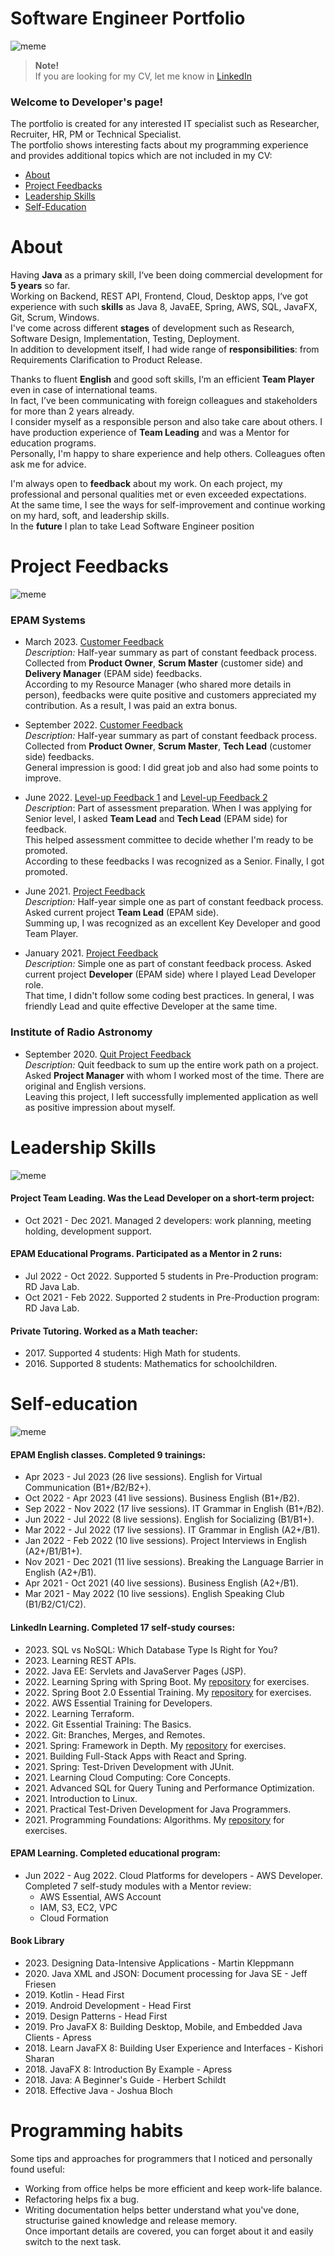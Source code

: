 # Software Engineer Portfolio

![meme](resources/pictures/memes/Meme-Protfolio.PNG)

> **Note!** <br>
> If you are looking for my CV, let me know in [LinkedIn](https://www.linkedin.com/in/ytj/)  

### Welcome to Developer's page!
The portfolio is created for any interested IT specialist such as Researcher, Recruiter, HR, PM or Technical Specialist.<br>
The portfolio shows interesting facts about my programming experience 
and provides additional topics which are not included in my CV:

- [About](#about)
- [Project Feedbacks](#project-feedbacks)
- [Leadership Skills](#leadership-skills)
- [Self-Education](#self-education)

# About

Having **Java** as a primary skill, I‘ve been doing commercial development for **5 years** so far.<br>
Working on Backend, REST API, Frontend, Cloud, Desktop apps,
I‘ve got experience with such **skills** as Java 8, JavaEE, Spring, AWS, SQL, JavaFX, Git, Scrum, Windows.<br>
I've come across different **stages** of development such as Research, Software Design, Implementation, Testing, Deployment.<br>
In addition to development itself, I had wide range of **responsibilities**: from Requirements Clarification to Product Release.

Thanks to fluent **English** and good soft skills, I‘m an efficient **Team Player** even in case of international teams.<br>
In fact, I’ve been communicating with foreign colleagues and stakeholders for more than 2 years already.<br>
I consider myself as a responsible person and also take care about others.
I have production experience of **Team Leading** and was a Mentor for education programs.<br>
Personally, I'm happy to share experience and help others. Colleagues often ask me for advice.

I'm always open to **feedback** about my work. 
On each project, my professional and personal qualities met or even exceeded expectations.<br>
At the same time, I see the ways for self-improvement and continue working on my hard, soft, and leadership skills.<br>
In the **future** I plan to take Lead Software Engineer position

# Project Feedbacks

![meme](resources/pictures/memes/Meme-Feedback.jpg)

### EPAM Systems
  - March 2023. 
    [Customer Feedback](resources/pictures/feedbacks/2023-March-EPAM-Summary-Feedback-from-Customers.PNG)<br>
    *Description:* 
    Half-year summary as part of constant feedback process. 
    Collected from **Product Owner**, **Scrum Master** (customer side) and **Delivery Manager** (EPAM side) feedbacks.<br>
    According to my Resource Manager (who shared more details in person), 
    feedbacks were quite positive and customers appreciated my contribution.
    As a result, I was paid an extra bonus.
  
  - September 2022. 
    [Customer Feedback](resources/pictures/feedbacks/2022-September-EPAM-Summary-Feedback-from-Customers.PNG)<br>
    *Description:* 
    Half-year summary as part of constant feedback process.
    Collected from **Product Owner**, **Scrum Master**, **Tech Lead** (customer side) feedbacks.<br>
    General impression is good: I did great job and also had some points to improve.
  
  - June 2022. 
    [Level-up Feedback 1](resources/pictures/feedbacks/2022-EPAM-LevelUp-Feedback-from-TeamLead.PNG) 
    and [Level-up Feedback 2](resources/pictures/feedbacks/2022-EPAM-LevelUp-Feedback-from-TechLead.PNG)<br>
    *Description*: 
    Part of assessment preparation. When I was applying for Senior level, 
    I asked **Team Lead** and **Tech Lead** (EPAM side) for feedback.<br>
    This helped assessment committee to decide whether I'm ready to be promoted.<br>
    According to these feedbacks I was recognized as a Senior.
    Finally, I got promoted.

  - June 2021. 
    [Project Feedback](resources/pictures/feedbacks/2021-June-Simple-Project-Feedback-from-TeamLead.PNG)<br>
    *Description:* 
    Half-year simple one as part of constant feedback process.
    Asked current project **Team Lead** (EPAM side).<br>
    Summing up, I was recognized as an excellent Key Developer and good Team Player.
  
  - January 2021. 
    [Project Feedback](resources/pictures/feedbacks/2021-January-Simple-Project-Feedback-from-Dev.PNG)<br>
    *Description:* 
    Simple one as part of constant feedback process.
    Asked current project **Developer** (EPAM side) where I played Lead Developer role.<br>
    That time, I didn't follow some coding best practices.
    In general, I was friendly Lead and quite effective Developer at the same time.

### Institute of Radio Astronomy

  - September 2020. 
    [Quit Project Feedback](resources/pictures/feedbacks/2020-September-RINANU-Quit-Project-Feedback-from-ProjectManager.PNG)<br>
    *Description:* 
    Quit feedback to sum up the entire work path on a project. 
    Asked **Project Manager** with whom I worked most of the time.
    There are original and English versions.<br>
    Leaving this project, I left successfully implemented application as well as positive impression about myself.

# Leadership Skills

![meme](resources/pictures/memes/Meme-Leader.jpg)

#### Project Team Leading. Was the Lead Developer on a short-term project:

- Oct 2021 - Dec 2021. Managed 2 developers: work planning, meeting holding, development support.

#### EPAM Educational Programs. Participated as a Mentor in 2 runs:

- Jul 2022 - Oct 2022. Supported 5 students in Pre-Production program: RD Java Lab.
- Oct 2021 - Feb 2022. Supported 2 students in Pre-Production program: RD Java Lab. 

#### Private Tutoring. Worked as a Math teacher:

- 2017\. Supported 4 students: High Math for students.
- 2016\. Supported 8 students: Mathematics for schoolchildren.

# Self-education

![meme](resources/pictures/memes/Meme-Learning.jpg)

#### EPAM English classes. Completed 9 trainings:

  - Apr 2023 - Jul 2023 (26 live sessions). English for Virtual Communication (B1+/B2/B2+).
  - Oct 2022 - Apr 2023 (41 live sessions). Business English (B1+/B2).
  - Sep 2022 - Nov 2022 (17 live sessions). IT Grammar in English (B1+/B2).
  - Jun 2022 - Jul 2022 (8 live sessions). English for Socializing (B1/B1+).
  - Mar 2022 - Jul 2022 (17 live sessions). IT Grammar in English (A2+/B1).
  - Jan 2022 - Feb 2022 (10 live sessions). Project Interviews in English (A2+/B1/B1+).
  - Nov 2021 - Dec 2021 (11 live sessions). Breaking the Language Barrier in English (A2+/B1).
  - Apr 2021 - Oct 2021 (40 live sessions). Business English (A2+/B1).
  - Mar 2021 - May 2022 (10 live sessions). English Speaking Club (B1/B2/C1/C2).

#### LinkedIn Learning. Completed 17 self-study courses:

  - 2023\. SQL vs NoSQL: Which Database Type Is Right for You?
  - 2023\. Learning REST APIs.
  - 2022\. Java EE: Servlets and JavaServer Pages (JSP).
  - 2022\. Learning Spring with Spring Boot.
    My [repository](https://github.com/Yevhen-Tkachenko-1/Spring-Boot-Demo-Application) for exercises.
  - 2022\. Spring Boot 2.0 Essential Training.
    My [repository](https://github.com/Yevhen-Tkachenko-1/Spring-Boot-Demo-Application) for exercises.
  - 2022\. AWS Essential Training for Developers.
  - 2022\. Learning Terraform.
  - 2022\. Git Essential Training: The Basics.
  - 2022\. Git: Branches, Merges, and Remotes.
  - 2021\. Spring: Framework in Depth.
    My [repository](https://github.com/Yevhen-Tkachenko-1/Spring-Demo-Application) for exercises.
  - 2021\. Building Full-Stack Apps with React and Spring.
  - 2021\. Spring: Test-Driven Development with JUnit.
  - 2021\. Learning Cloud Computing: Core Concepts.
  - 2021\. Advanced SQL for Query Tuning and Performance Optimization.
  - 2021\. Introduction to Linux.
  - 2021\. Practical Test-Driven Development for Java Programmers.
  - 2021\. Programming Foundations: Algorithms.
    My [repository](https://github.com/Yevhen-Tkachenko-1/Java-SDK-Research-and-Play) for exercises.

#### EPAM Learning. Completed educational program:

- Jun 2022 - Aug 2022. Cloud Platforms for developers - AWS Developer.<br>
  Completed 7 self-study modules with a Mentor review:
    - AWS Essential, AWS Account
    - IAM, S3, EC2, VPC
    - Cloud Formation

#### Book Library

- 2023\. Designing Data-Intensive Applications - Martin Kleppmann
- 2020\. Java XML and JSON: Document processing for Java SE - Jeff Friesen
- 2019\. Kotlin - Head First
- 2019\. Android Development - Head First
- 2019\. Design Patterns - Head First
- 2019\. Pro JavaFX 8: Building Desktop, Mobile, and Embedded Java Clients - Apress
- 2018\. Learn JavaFX 8: Building User Experience and Interfaces - Kishori Sharan
- 2018\. JavaFX 8: Introduction By Example - Apress
- 2018\. Java: A Beginner's Guide - Herbert Schildt
- 2018\. Effective Java - Joshua Bloch

# Programming habits

Some tips and approaches for programmers that I noticed and personally found useful:
- Working from office helps be more efficient and keep work-life balance.
- Refactoring helps fix a bug.
- Writing documentation helps better understand what you've done, 
  structurise gained knowledge and release memory.<br>
  Once important details are covered, you can forget about it and easily switch to the next task.